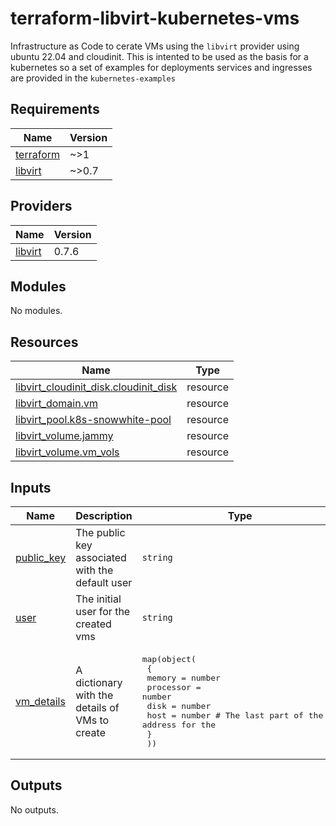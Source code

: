 # terraform-libvirt-kubernetes-vms

Infrastructure as Code to cerate VMs using the `libvirt` provider using ubuntu 22.04 and cloudinit. This is intented to be used as the basis for a kubernetes so a set of examples for deployments services and ingresses are provided in the `kubernetes-examples`

<!-- BEGINNING OF PRE-COMMIT-TERRAFORM DOCS HOOK -->
## Requirements

| Name | Version |
|------|---------|
| <a name="requirement_terraform"></a> [terraform](#requirement\_terraform) | ~>1 |
| <a name="requirement_libvirt"></a> [libvirt](#requirement\_libvirt) | ~>0.7 |

## Providers

| Name | Version |
|------|---------|
| <a name="provider_libvirt"></a> [libvirt](#provider\_libvirt) | 0.7.6 |

## Modules

No modules.

## Resources

| Name | Type |
|------|------|
| [libvirt_cloudinit_disk.cloudinit_disk](https://registry.terraform.io/providers/dmacvicar/libvirt/latest/docs/resources/cloudinit_disk) | resource |
| [libvirt_domain.vm](https://registry.terraform.io/providers/dmacvicar/libvirt/latest/docs/resources/domain) | resource |
| [libvirt_pool.k8s-snowwhite-pool](https://registry.terraform.io/providers/dmacvicar/libvirt/latest/docs/resources/pool) | resource |
| [libvirt_volume.jammy](https://registry.terraform.io/providers/dmacvicar/libvirt/latest/docs/resources/volume) | resource |
| [libvirt_volume.vm_vols](https://registry.terraform.io/providers/dmacvicar/libvirt/latest/docs/resources/volume) | resource |

## Inputs

| Name | Description | Type | Default | Required |
|------|-------------|------|---------|:--------:|
| <a name="input_public_key"></a> [public\_key](#input\_public\_key) | The public key associated with the default user | `string` | `"ssh-ed25519 AAAAC3NzaC1lZDI1NTE5AAAAILdcgEmxt5Jedyvrp9oW3z44wsLbI0sSU5aetd/Yfxi3 rvald@softserveinc.com"` | no |
| <a name="input_user"></a> [user](#input\_user) | The initial user for the created vms | `string` | `"rvaldez"` | no |
| <a name="input_vm_details"></a> [vm\_details](#input\_vm\_details) | A dictionary with the details of VMs to create | <pre>map(object(<br>    {<br>      memory    = number<br>      processor = number<br>      disk      = number<br>      host      = number # The last part of the IP address for the<br>    }<br>  ))</pre> | n/a | yes |

## Outputs

No outputs.
<!-- END OF PRE-COMMIT-TERRAFORM DOCS HOOK -->
